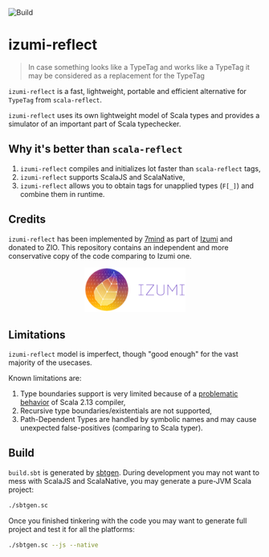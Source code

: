 ![Build](https://github.com/zio/izumi-reflect/workflows/Build%20%5BGithub%20Actions%5D/badge.svg)

# izumi-reflect

> In case something looks like a TypeTag and works like a TypeTag it may be considered as a replacement for the TypeTag

`izumi-reflect` is a fast, lightweight, portable and efficient alternative for `TypeTag` from `scala-reflect`.

`izumi-reflect` uses its own lightweight model of Scala types and provides a simulator of an important part of Scala typechecker.

## Why it's better than `scala-reflect`

1. `izumi-reflect` compiles and initializes lot faster than `scala-reflect` tags,
2. `izumi-reflect` supports ScalaJS and ScalaNative,
3. `izumi-reflect` allows you to obtain tags for unapplied types (`F[_]`) and combine them in runtime.

## Credits

`izumi-reflect` has been implemented by [7mind](https://7mind.io) as part of [Izumi](https://github.com/7mind/izumi) and donated to ZIO.
This repository contains an independent and more conservative copy of the code comparing to Izumi one.

<p align="center">
  <a href="https://izumi.7mind.io/">
  <img width="40%" src="https://github.com/7mind/izumi/blob/develop/doc/microsite/src/main/tut/media/izumi-logo-full-purple.png?raw=true" alt="Izumi"/>
  </a>
</p>


## Limitations

`izumi-reflect` model is imperfect, though "good enough" for the vast majority of the usecases.

Known limitations are:

1. Type boundaries support is very limited because of a [problematic behavior](https://github.com/scala/bug/issues/11673) of Scala 2.13 compiler,
2. Recursive type boundaries/existentials are not supported,
3. Path-Dependent Types are handled by symbolic names and may cause unexpected false-positives (comparing to Scala typer).

## Build

`build.sbt` is generated by [sbtgen](https://github.com/7mind/sbtgen). During development you may not want to mess with ScalaJS and ScalaNative, you may generate a pure-JVM Scala project:

```bash
./sbtgen.sc
```

Once you finished tinkering with the code you may want to generate full project and test it for all the platforms:

```bash
./sbtgen.sc --js --native
```
